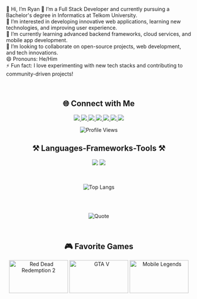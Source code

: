 👋 Hi, I’m Ryan
🔭 I’m a Full Stack Developer and currently pursuing a Bachelor's degree in Informatics at Telkom University.  
👀 I’m interested in developing innovative web applications, learning new technologies, and improving user experience.  
🌱 I’m currently learning advanced backend frameworks, cloud services, and mobile app development.  
💞️ I’m looking to collaborate on open-source projects, web development, and tech innovations.  
😄 Pronouns: He/Him  
⚡ Fun fact: I love experimenting with new tech stacks and contributing to community-driven projects!

<br/>

<h2 align="center">🌐 Connect with Me</h2>

<div align="center">

<a href="https://discord.gg/naufalazryan" target="_blank">
    <img src="https://img.shields.io/badge/Discord-7289DA?style=for-the-badge&logo=discord&logoColor=white" />
</a>
<a href="https://facebook.com/naufalazryan" target="_blank">
    <img src="https://img.shields.io/badge/Facebook-1877F2?style=for-the-badge&logo=facebook&logoColor=white" />
</a>
<a href="https://instagram.com/naufalazryan" target="_blank">
    <img src="https://img.shields.io/badge/Instagram-E4405F?style=for-the-badge&logo=instagram&logoColor=white" />
</a>
<a href="https://linkedin.com/in/naufalazryan" target="_blank">
    <img src="https://img.shields.io/badge/LinkedIn-0077B5?style=for-the-badge&logo=linkedin&logoColor=white" />
</a>
<a href="https://twitter.com/naufalazryan" target="_blank">
    <img src="https://img.shields.io/badge/Twitter-1DA1F2?style=for-the-badge&logo=twitter&logoColor=white" />
</a>
<a href="https://t.me/naufalazryan" target="_blank">
    <img src="https://img.shields.io/badge/Telegram-26A5E4?style=for-the-badge&logo=telegram&logoColor=white" />
</a>
<a href="https://youtube.com/@naufalazryan" target="_blank">
    <img src="https://img.shields.io/badge/YouTube-FF0000?style=for-the-badge&logo=youtube&logoColor=white" />
</a>


![Profile Views](https://komarev.com/ghpvc/?username=naufalazryan&label=Profile%20Views&color=0e75b6&style=for-the-badge)
</div>


<h2 align="center">⚒️ Languages-Frameworks-Tools ⚒️</h2>

<div align="center">
    <img src="https://skillicons.dev/icons?i=react,bootstrap,mui,html,css,vscode,github,figma,tailwind,git,golang" />
    <img src="https://skillicons.dev/icons?i=nodejs,python,javascript,typescript,express,firebase,java,nextjs,mysql" /><br>
</div>

<br/>

<br/>

<div align="center">

  ![Top Langs](https://github-readme-stats.vercel.app/api/top-langs/?username=naufalazryan&layout=compact)
    
</div>

<br/>
<br/>

<div align="center">

![Quote](https://quotes-github-readme.vercel.app/api?type=horizontal&theme=tokyonight)
    
</div>

<br/>

<h2 align="center">🎮 Favorite Games</h2>
<div align="center">
    <img src="https://th.bing.com/th/id/OIP.Mvqh5xhx-dWQWDDsV7dVMwHaEK?rs=1&pid=ImgDetMain" alt="Red Dead Redemption 2" width="160" height="90" />
    <img src="https://www.gamespot.com/a/uploads/scale_medium/469/4693985/2330894-2322534-2227554-grand+theft+auto+v.jpg" alt="GTA V" width="160" height="90" />
    <img src="https://th.bing.com/th/id/OIP.fsbJn6FplHzWY2wuclVo2gHaEK?rs=1&pid=ImgDetMain" alt="Mobile Legends" width="160" height="90" />
</div>

  



